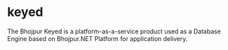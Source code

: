 # keyed
The Bhojpur Keyed is a platform-as-a-service product used as a Database Engine based on Bhojpur.NET Platform for application delivery.
